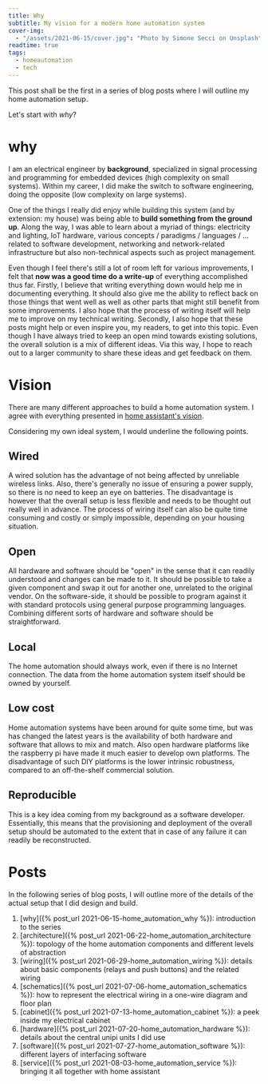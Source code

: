 ```yaml
---
title: Why
subtitle: My vision for a modern home automation system
cover-img:
  - "/assets/2021-06-15/cover.jpg": "Photo by Simone Secci on Unsplash"
readtime: true
tags:
  - homeautomation
  - tech
---
```


This post shall be the first in a series of blog posts where I will outline my home automation setup.

Let's start with _why_?

# why

I am an electrical engineer by **background**, specialized in signal processing and programming for embedded devices (high complexity on small systems).
Within my career, I did make the switch to software engineering, doing the opposite (low complexity on large systems).

One of the things I really did enjoy while building this system (and by extension: my house) was being able to **build something from the ground up**.
Along the way, I was able to learn about a myriad of things: electricity and lighting, IoT hardware, various concepts / paradigms / languages / ... related to software development, networking and network-related infrastructure but also non-technical aspects such as project management.

Even though I feel there's still a lot of room left for various improvements, I felt that **now was a good time do a write-up** of everything accomplished thus far.
Firstly, I believe that writing everything down would help me in documenting everything.
It should also give me the ability to reflect back on those things that went well as well as other parts that might still benefit from some improvements.
I also hope that the process of writing itself will help me to improve on my technical writing.
Secondly, I also hope that these posts might help or even inspire you, my readers, to get into this topic.
Even though I have always tried to keep an open mind towards existing solutions, the overall solution is a mix of different ideas.
Via this way, I hope to reach out to a larger community to share these ideas and get feedback on them.

# Vision

There are many different approaches to build a home automation system.
I agree with everything presented in [home assistant's vision].

Considering my own ideal system, I would underline the following points.

## Wired

A wired solution has the advantage of not being affected by unreliable wireless links.
Also, there's generally no issue of ensuring a power supply, so there is no need to keep an eye on batteries.
The disadvantage is however that the overall setup is less flexible and needs to be thought out really well in advance.
The process of wiring itself can also be quite time consuming and costly or simply impossible, depending on your housing situation.

## Open

All hardware and software should be "open" in the sense that it can readily understood and changes can be made to it.
It should be possible to take a given component and swap it out for another one, unrelated to the original vendor.
On the software-side, it should be possible to program against it with standard protocols using general purpose programming languages.
Combining different sorts of hardware and software should be straightforward.

## Local

The home automation should always work, even if there is no Internet connection.
The data from the home automation system itself should be owned by yourself.

## Low cost

Home automation systems have been around for quite some time, but was has changed the latest years is the availability of both hardware and software that allows to mix and match.
Also open hardware platforms like the raspberry pi have made it much easier to develop own platforms.
The disadvantage of such DIY platforms is the lower intrinsic robustness, compared to an off-the-shelf commercial solution.

## Reproducible

This is a key idea coming from my background as a software developer.
Essentially, this means that the provisioning and deployment of the overall setup should be automated to the extent that in case of any failure it can readily be reconstructed.

# Posts

In the following series of blog posts, I will outline more of the details of the actual setup that I did design and build.

1. [why]({% post_url 2021-06-15-home_automation_why %}): introduction to the series
1. [architecture]({% post_url 2021-06-22-home_automation_architecture %}): topology of the home automation components and different levels of abstraction
1. [wiring]({% post_url 2021-06-29-home_automation_wiring %}): details about basic components (relays and push buttons) and the related wiring
1. [schematics]({% post_url 2021-07-06-home_automation_schematics %}): how to represent the electrical wiring in a one-wire diagram and floor plan
1. [cabinet]({% post_url 2021-07-13-home_automation_cabinet %}): a peek inside my electrical cabinet
1. [hardware]({% post_url 2021-07-20-home_automation_hardware %}): details about the central unipi units I did use
1. [software]({% post_url 2021-07-27-home_automation_software %}): different layers of interfacing software
1. [service]({% post_url 2021-08-03-home_automation_service %}): bringing it all together with home assistant

[home assistant's vision]: https://www.home-assistant.io/blog/2016/01/19/perfect-home-automation/
